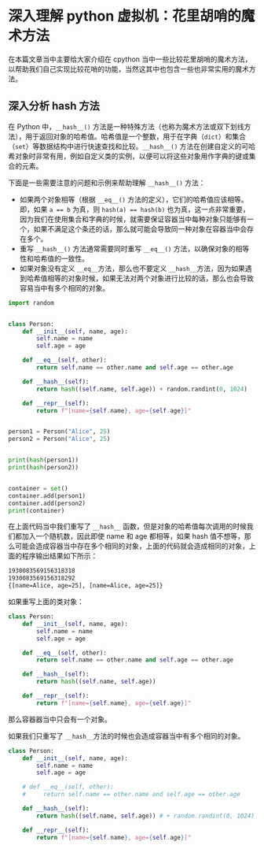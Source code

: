 # 深入理解 python 虚拟机：花里胡哨的魔术方法

在本篇文章当中主要给大家介绍在 cpython 当中一些比较花里胡哨的魔术方法，以帮助我们自己实现比较花哨的功能，当然这其中也包含一些也非常实用的魔术方法。

## 深入分析 hash 方法

在 Python 中，`__hash__()` 方法是一种特殊方法（也称为魔术方法或双下划线方法），用于返回对象的哈希值。哈希值是一个整数，用于在字典（`dict`）和集合（`set`）等数据结构中进行快速查找和比较。`__hash__()` 方法在创建自定义的可哈希对象时非常有用，例如自定义类的实例，以便可以将这些对象用作字典的键或集合的元素。

下面是一些需要注意的问题和示例来帮助理解 `__hash__()` 方法：

- 如果两个对象相等（根据 `__eq__()` 方法的定义），它们的哈希值应该相等。即，如果 `a == b` 为真，则 `hash(a) == hash(b)` 也为真，这一点非常重要，因为我们在使用集合和字典的时候，就需要保证容器当中每种对象只能够有一个，如果不满足这个条还的话，那么就可能会导致同一种对象在容器当中会存在多个。
- 重写 `__hash__()` 方法通常需要同时重写 `__eq__()` 方法，以确保对象的相等性和哈希值的一致性。
- 如果对象没有定义 `__eq__`方法，那么也不要定义 `__hash__`方法，因为如果遇到哈希值相等的对象时候，如果无法对两个对象进行比较的话，那么也会导致容易当中有多个相同的对象。

```python
import random


class Person:
    def __init__(self, name, age):
        self.name = name
        self.age = age

    def __eq__(self, other):
        return self.name == other.name and self.age == other.age

    def __hash__(self):
        return hash((self.name, self.age)) + random.randint(0, 1024)

    def __repr__(self):
        return f"[name={self.name}, age={self.age}]"


person1 = Person("Alice", 25)
person2 = Person("Alice", 25)


print(hash(person1))  
print(hash(person2))  


container = set()
container.add(person1)
container.add(person2)
print(container)
```

在上面代码当中我们重写了 `__hash__` 函数，但是对象的哈希值每次调用的时候我们都加入一个随机数，因此即使 name 和 age 都相等，如果 hash 值不想等，那么可能会造成容器当中存在多个相同的对象，上面的代码就会造成相同的对象，上面的程序输出结果如下所示：

```bash
1930083569156318318
1930083569156318292
{[name=Alice, age=25], [name=Alice, age=25]}
```

如果重写上面的类对象：

```python
class Person:
    def __init__(self, name, age):
        self.name = name
        self.age = age

    def __eq__(self, other):
        return self.name == other.name and self.age == other.age

    def __hash__(self):
        return hash((self.name, self.age))

    def __repr__(self):
        return f"[name={self.name}, age={self.age}]"
```

那么容器器当中只会有一个对象。

如果我们只重写了 `__hash__`方法的时候也会造成容器当中有多个相同的对象。

```python
class Person:
    def __init__(self, name, age):
        self.name = name
        self.age = age

    # def __eq__(self, other):
    #     return self.name == other.name and self.age == other.age

    def __hash__(self):
        return hash((self.name, self.age)) # + random.randint(0, 1024)

    def __repr__(self):
        return f"[name={self.name}, age={self.age}]"
```



